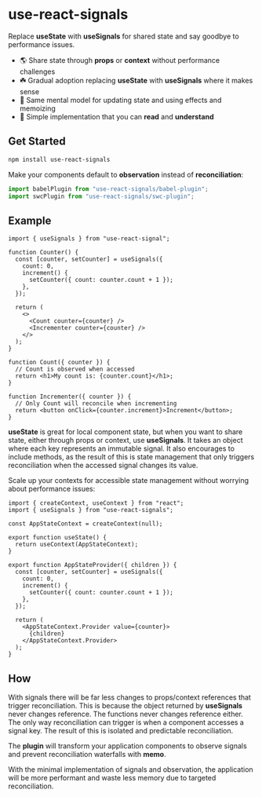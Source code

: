 # use-react-signals

Replace **useState** with **useSignals** for shared state and say goodbye to performance issues.

- 🌎 Share state through **props** or **context** without performance challenges
- ☘️ Gradual adoption replacing **useState** with **useSignals** where it makes sense
- 🧠 Same mental model for updating state and using effects and memoizing
- 🎈 Simple implementation that you can **read** and **understand**

## Get Started

```sh
npm install use-react-signals
```

Make your components default to **observation** instead of **reconciliation**:

```ts
import babelPlugin from "use-react-signals/babel-plugin";
import swcPlugin from "use-react-signals/swc-plugin";
```

## Example

```tsx
import { useSignals } from "use-react-signal";

function Counter() {
  const [counter, setCounter] = useSignals({
    count: 0,
    increment() {
      setCounter({ count: counter.count + 1 });
    },
  });

  return (
    <>
      <Count counter={counter} />
      <Incrementer counter={counter} />
    </>
  );
}

function Count({ counter }) {
  // Count is observed when accessed
  return <h1>My count is: {counter.count}</h1>;
}

function Incrementer({ counter }) {
  // Only Count will reconcile when incrementing
  return <button onClick={counter.increment}>Increment</button>;
}
```

**useState** is great for local component state, but when you want to share state, either through props or context, use **useSignals**. It takes an object where each key represents an immutable signal. It also encourages to include methods, as the result of this is state management that only triggers reconciliation when the accessed signal changes its value.

Scale up your contexts for accessible state management without worrying about performance issues:

```tsx
import { createContext, useContext } from "react";
import { useSignals } from "use-react-signals";

const AppStateContext = createContext(null);

export function useState() {
  return useContext(AppStateContext);
}

export function AppStateProvider({ children }) {
  const [counter, setCounter] = useSignals({
    count: 0,
    increment() {
      setCounter({ count: counter.count + 1 });
    },
  });

  return (
    <AppStateContext.Provider value={counter}>
      {children}
    </AppStateContext.Provider>
  );
}
```

## How

With signals there will be far less changes to props/context references that trigger reconciliation. This is because the object returned by **useSignals** never changes reference. The functions never changes reference either. The only way reconciliation can trigger is when a component accesses a signal key. The result of this is isolated and predictable reconciliation.

The **plugin** will transform your application components to observe signals and prevent reconciliation waterfalls with **memo**.

With the minimal implementation of signals and observation, the application will be more performant and waste less memory due to targeted reconciliation.
